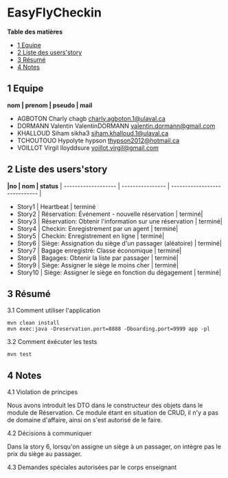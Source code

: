 # EasyFlyCheckin

**Table des matières**

- [1 Equipe](#1-equipe)
- [2 Liste des users'story](#2-liste-des-users'story)
- [3 Résumé](#3-résumé)
- [4 Notes](#4-notes)

## 1 Equipe

**nom     | prenom    | pseudo          | mail**
- AGBOTON   Charly      chagb		charly.agboton.1@ulaval.ca
- DORMANN   Valentin    ValentinDORMANN   valentin.dormann@gmail.com
- KHALLOUD  Siham	      sikha3		siham.khalloud.1@ulaval.ca
- TCHOUTOUO Hypolyte    hypson		thypson2012@hotmail.ca
- VOILLOT   Virgil      lloyddsure	voillot.virgil@gmail.com

## 2 Liste des users'story

**|no    | nom							 | status**
| ------------------- | ---------------- | ----------------------------- |
- Story1  |  Heartbeat | 					 	   terminé
- Story2 | Réservation: Événement - nouvelle réservation |  	   terminé|
- Story3 | Réservation: Obtenir l'information sur une réservation |  terminé|
- Story4 | Checkin: Enregistrement par un agent | 		   terminé|
- Story5 | Checkin: Enregistrement en ligne | 		   terminé|
- Story6 | Siège: Assignation du siège d'un passager (aléatoire) | 		   terminé|
- Story7 | Bagage enregistré: Classe économique | 		   terminé|
- Story8 | Bagages: Obtenir la liste par passager | 		   terminé|
- Story9 | Siège: Assigner le siège le moins cher | 		   terminé|
- Story10 | Siège: Assigner le siège en fonction du dégagement | 		   terminé|

## 3 Résumé

3.1 Comment utiliser l'application
```
mvn clean install
mvn exec:java -Dreservation.port=8888 -Dboarding.port=9999 app -pl
```
3.2 Comment éxécuter les tests
```
mvn test
```
## 4 Notes

4.1 Violation de principes

Nous avons introduit les DTO dans le constructeur des objets dans le module de Réservation. Ce module étant en situation de CRUD, il n'y a pas de domaine d'affaire, ainsi on s'est autorisé de le faire.

4.2 Décisions à communiquer

Dans la story 6, lorsqu'on assigne un siège à un passager, on intègre pas le prix du siège au passager.

4.3 Demandes spéciales autorisées par le corps enseignant
